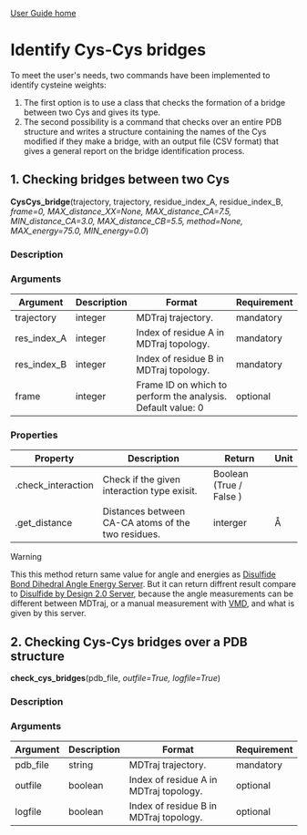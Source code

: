 [User Guide home](Manual.md)
# Identify Cys-Cys bridges

To meet the user's needs, two commands have been implemented to identify cysteine weights:

1. The first option is to use a class that checks the formation of a bridge between two Cys and gives its type.
2. The second possibility is a command that checks over an entire PDB structure and writes a structure containing the names of the Cys modified if they make a bridge, with an output file (CSV format) that gives a general report on the bridge identification process.



## 1. Checking bridges between two Cys

**CysCys_bridge**(trajectory, trajectory, residue_index_A, residue_index_B, *frame=0, MAX_distance_XX=None, MAX_distance_CA=7.5, MIN_distance_CA=3.0, MAX_distance_CB=5.5, method=None, MAX_energy=75.0, MIN_energy=0.0*)

### Description



### Arguments

| Argument | Description | Format | Requirement |
| -------- | --- | --- | --- |
| trajectory  | integer | MDTraj trajectory.  | mandatory |
| res_index_A | integer | Index of residue A in MDTraj topology. | mandatory |
| res_index_B | integer | Index of residue B in MDTraj topology. | mandatory |
| frame       | integer | Frame ID on which to perform the analysis. <br/> Default value: 0 | optional |


### Properties

| Property | Description | Return | Unit |
| -------- | --- | --- | --- |
| .check_interaction | Check if the given interaction type exisit.  | Boolean (True / False ) |  |
| .get_distance      | Distances between CA-CA atoms of the two residues. | interger | Å |

> [!WARNING]
> This this method return same value for angle and energies as [Disulfide Bond Dihedral Angle Energy Server](https://services.mbi.ucla.edu/disulfide/).
> But it can return diffrent result compare to [Disulfide by Design 2.0 Server](http://cptweb.cpt.wayne.edu/DbD2/), because the angle measurements can be different between MDTraj, or a manual measurement with [VMD](https://www.ks.uiuc.edu/Research/vmd/), and what is given by this server.




## 2. Checking Cys-Cys bridges over a PDB structure

**check_cys_bridges**(pdb_file, *outfile=True, logfile=True*)

### Description



### Arguments

| Argument | Description | Format | Requirement |
| -------- | --- | --- | --- |
| pdb_file | string  | MDTraj trajectory. | mandatory |
| outfile | boolean | Index of residue A in MDTraj topology. | optional |
| logfile | boolean | Index of residue B in MDTraj topology. | optional |
